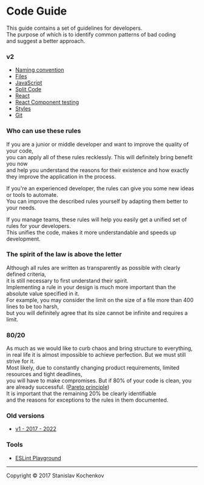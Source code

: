 # Code Guide
This guide contains a set of guidelines for developers.  
The purpose of which is to identify common patterns of bad coding  
and suggest a better approach.

### v2

* [Naming convention](https://github.com/UserBug/codeGuide/tree/v2/docs/namingConvention)
* [Files](https://github.com/UserBug/codeGuide/tree/v2/docs/files)
* [JavaScript](https://github.com/UserBug/codeGuide/tree/v2/docs/javaScript)
* [Split Code](https://github.com/UserBug/codeGuide/tree/v2/docs/splitCode)
* [React](https://github.com/UserBug/codeGuide/tree/v2/docs/)
* [React Component testing](https://github.com/UserBug/codeGuide/tree/v2/docs/reactComponentTesting)
* [Styles](https://github.com/UserBug/codeGuide/tree/v2/docs/styles.md)
* [Git](https://github.com/UserBug/codeGuide/tree/v2/docs/git)

### Who can use these rules
If you are a junior or middle developer and want to improve the quality of your code,  
you can apply all of these rules recklessly. This will definitely bring benefit you now  
and help you understand the reasons for their existence and how exactly they improve the application in the process.

If you're an experienced developer, the rules can give you some new ideas or tools to automate.  
You can improve the described rules yourself by adapting them better to your needs.  

If you manage teams, these rules will help you easily get a unified set of rules for your developers.  
This unifies the code, makes it more understandable and speeds up development.

### The spirit of the law is above the letter
Although all rules are written as transparently as possible with clearly defined criteria,  
it is still necessary to first understand their spirit.  
Implementing a rule in your design is much more important than the absolute value specified in it.  
For example, you may consider the limit on the size of a file more than 400 lines to be too harsh,  
but you will definitely agree that its size cannot be infinite and requires a limit.  

### 80/20
As much as we would like to curb chaos and bring structure to everything,  
in real life it is almost impossible to achieve perfection. But we must still strive for it.  
Most likely, due to constantly changing product requirements, limited resources and tight deadlines,  
you will have to make compromises.
But if 80% of your code is clean, you are already successful. ([Pareto principle](https://en.wikipedia.org/wiki/Pareto_principle))  
It is important that the remaining 20% be clearly identifiable   
and the reasons for exceptions to the rules in them documented.  

### Old versions
* [v1 - 2017 - 2022](https://github.com/UserBug/codeGuide/tree/v1.0.0)  

### Tools
* [ESLint Playground](
  https://eslint.org/play/#eyJ0ZXh0IjoiXG4iLCJvcHRpb25zIjp7InBhcnNlck9wdGlvbnMiOnsiZWNtYVZlcnNpb24iOiJsYXRlc3QiLCJzb3VyY2VUeXBlIjoic2NyaXB0IiwiZWNtYUZlYXR1cmVzIjp7fX0sInJ1bGVzIjp7fSwiZW52Ijp7ImVzNiI6dHJ1ZX19fQ==
)
---
Copyright © 2017 Stanislav Kochenkov 
